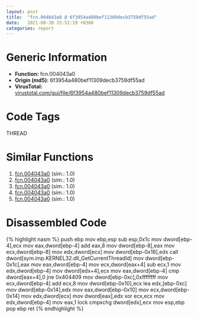 ```yaml
---
layout: post
title:  "fcn.004043a0 @ 6f3954a480bef11309decb3759df55ad"
date:   2021-08-30 15:52:19 +0300
categories: report
---
```


# Generic Information
- **Function:** fcn.004043a0
- **Origin (md5):** 6f3954a480bef11309decb3759df55ad
- **VirusTotal:** [virustotal.com/gui/file/6f3954a480bef11309decb3759df55ad][virustotal_ref]

# Code Tags
<span class="tag" id="THREAD">THREAD</span>


# Similar Functions

1. [fcn.004043a0][similar_1_ref] (sim.: 1.0)
2. [fcn.004043a0][similar_2_ref] (sim.: 1.0)
3. [fcn.004043a0][similar_3_ref] (sim.: 1.0)
4. [fcn.004043a0][similar_4_ref] (sim.: 1.0)
5. [fcn.004043a0][similar_5_ref] (sim.: 1.0)


# Disassembled Code

{% highlight nasm %}
push ebp
mov ebp,esp
sub esp,0x1c
mov dword[ebp-4],ecx
mov eax,dword[ebp-4]
add eax,8
mov dword[ebp-8],eax
mov ecx,dword[ebp-8]
mov edx,dword[ecx]
mov dword[ebp-0x18],edx
call dword[sym.imp.KERNEL32.dll_GetCurrentThreadId]
mov dword[ebp-0x1c],eax
mov eax,dword[ebp-4]
mov ecx,dword[eax+4]
sub ecx,1
mov edx,dword[ebp-4]
mov dword[edx+4],ecx
mov eax,dword[ebp-4]
cmp dword[eax+4],0
jne 0x404409
mov dword[ebp-0xc],0xffffffff
mov ecx,dword[ebp-4]
add ecx,8
mov dword[ebp-0x10],ecx
lea edx,[ebp-0xc]
mov dword[ebp-0x14],edx
mov eax,dword[ebp-0x10]
mov ecx,dword[ebp-0x14]
mov edx,dword[ecx]
mov dword[eax],edx
xor ecx,ecx
mov edx,dword[ebp-4]
mov eax,1
lock cmpxchg dword[edx],ecx
mov esp,ebp
pop ebp
ret 
{% endhighlight %}


[similar_1_ref]: /report/fcn.004043a0@2f57463e398c8086d3043342f205d871
[similar_2_ref]: /report/fcn.004043a0@394c28c779b535ac47055481e5ab2427
[similar_3_ref]: /report/fcn.004043a0@47d4e089bbf62dab1a8f678bd32b173c
[similar_4_ref]: /report/fcn.004043a0@83f49824bfe7c3c24f4b74a2ba6ab65b
[similar_5_ref]: /report/fcn.004043a0@3a017db0719485179e5931e1ff048b6a
[virustotal_ref]: https://www.virustotal.com/gui/file/6f3954a480bef11309decb3759df55ad